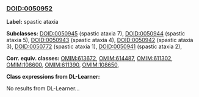 
### [DOID:0050952](http://purl.obolibrary.org/obo/DOID_0050952)
**Label:** spastic ataxia

**Subclasses:** [DOID:0050945](http://purl.obolibrary.org/obo/DOID_0050945) (spastic ataxia 7), [DOID:0050944](http://purl.obolibrary.org/obo/DOID_0050944) (spastic ataxia 5), [DOID:0050943](http://purl.obolibrary.org/obo/DOID_0050943) (spastic ataxia 4), [DOID:0050942](http://purl.obolibrary.org/obo/DOID_0050942) (spastic ataxia 3), [DOID:0050772](http://purl.obolibrary.org/obo/DOID_0050772) (spastic ataxia 1), [DOID:0050941](http://purl.obolibrary.org/obo/DOID_0050941) (spastic ataxia 2), 

**Corr. equiv. classes:** [OMIM:613672](http://purl.obolibrary.org/obo/OMIM_613672), [OMIM:614487](http://purl.obolibrary.org/obo/OMIM_614487), [OMIM:611302](http://purl.obolibrary.org/obo/OMIM_611302), [OMIM:108600](http://purl.obolibrary.org/obo/OMIM_108600), [OMIM:611390](http://purl.obolibrary.org/obo/OMIM_611390), [OMIM:108650](http://purl.obolibrary.org/obo/OMIM_108650), 

**Class expressions from DL-Learner:**

No results from DL-Learner...



